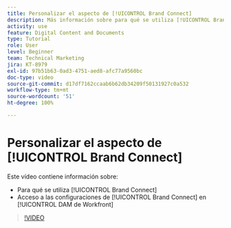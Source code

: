 ```yaml
---
title: Personalizar el aspecto de [!UICONTROL Brand Connect]
description: Más información sobre para qué se utiliza [!UICONTROL Brand Connect] y cómo acceder a las configuraciones de [!UICONTROL Brand Connect] de [!UICONTROL DAM de Workfront].
activity: use
feature: Digital Content and Documents
type: Tutorial
role: User
level: Beginner
team: Technical Marketing
jira: KT-8979
exl-id: 97b51b63-0ad3-4751-aed8-afc77a9560bc
doc-type: video
source-git-commit: d17df7162ccaab6b62db34209f50131927c0a532
workflow-type: tm+mt
source-wordcount: '51'
ht-degree: 100%

---
```


# Personalizar el aspecto de [!UICONTROL Brand Connect]

Este vídeo contiene información sobre:

* Para qué se utiliza [!UICONTROL Brand Connect]
* Acceso a las configuraciones de [!UICONTROL Brand Connect] en [!UICONTROL DAM de Workfront]

>[!VIDEO](https://video.tv.adobe.com/v/335241/?quality=12&learn=on&enablevpops)
